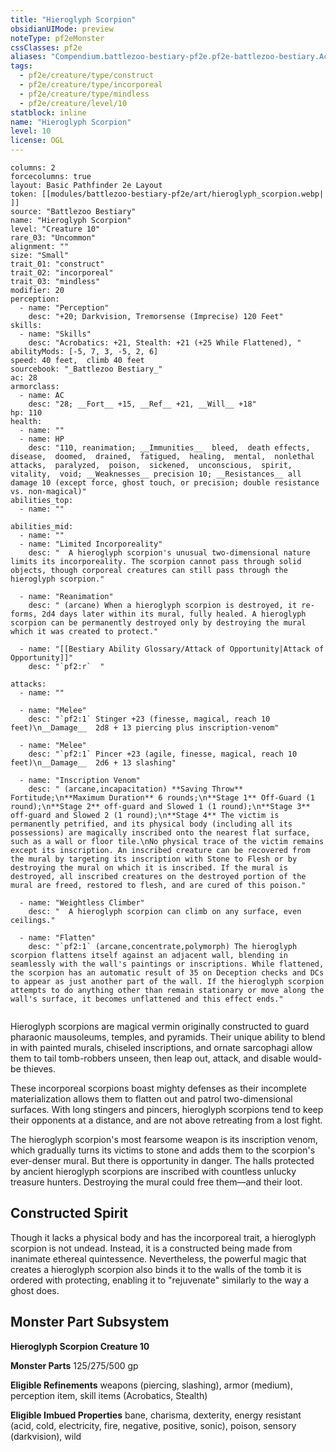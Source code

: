 ```yaml
---
title: "Hieroglyph Scorpion"
obsidianUIMode: preview
noteType: pf2eMonster
cssClasses: pf2e
aliases: "Compendium.battlezoo-bestiary-pf2e.pf2e-battlezoo-bestiary.Actor.KaNgtJ6lwMCzYIKa" 
tags:
  - pf2e/creature/type/construct
  - pf2e/creature/type/incorporeal
  - pf2e/creature/type/mindless
  - pf2e/creature/level/10
statblock: inline
name: "Hieroglyph Scorpion"
level: 10
license: OGL
---
```


```statblock
columns: 2
forcecolumns: true
layout: Basic Pathfinder 2e Layout
token: [[modules/battlezoo-bestiary-pf2e/art/hieroglyph_scorpion.webp| ]]
source: "Battlezoo Bestiary"
name: "Hieroglyph Scorpion"
level: "Creature 10"
rare_03: "Uncommon"
alignment: ""
size: "Small"
trait_01: "construct"
trait_02: "incorporeal"
trait_03: "mindless"
modifier: 20
perception:
  - name: "Perception"
    desc: "+20; Darkvision, Tremorsense (Imprecise) 120 Feet"
skills:
  - name: "Skills"
    desc: "Acrobatics: +21, Stealth: +21 (+25 While Flattened), "
abilityMods: [-5, 7, 3, -5, 2, 6]
speed: 40 feet,  climb 40 feet
sourcebook: "_Battlezoo Bestiary_"
ac: 28
armorclass:
  - name: AC
    desc: "28; __Fort__ +15, __Ref__ +21, __Will__ +18"
hp: 110
health:
  - name: ""
  - name: HP
    desc: "110, reanimation; __Immunities__  bleed,  death effects,  disease,  doomed,  drained,  fatigued,  healing,  mental,  nonlethal attacks,  paralyzed,  poison,  sickened,  unconscious,  spirit,  vitality,  void; __Weaknesses__ precision 10; __Resistances__ all damage 10 (except force, ghost touch, or precision; double resistance vs. non-magical)"
abilities_top:
  - name: ""

abilities_mid:
  - name: ""
  - name: "Limited Incorporeality"
    desc: "  A hieroglyph scorpion's unusual two-dimensional nature limits its incorporeality. The scorpion cannot pass through solid objects, though corporeal creatures can still pass through the hieroglyph scorpion."

  - name: "Reanimation"
    desc: " (arcane) When a hieroglyph scorpion is destroyed, it re-forms, 2d4 days later within its mural, fully healed. A hieroglyph scorpion can be permanently destroyed only by destroying the mural which it was created to protect."

  - name: "[[Bestiary Ability Glossary/Attack of Opportunity|Attack of Opportunity]]"
    desc: "`pf2:r`  "

attacks:
  - name: ""

  - name: "Melee"
    desc: "`pf2:1` Stinger +23 (finesse, magical, reach 10 feet)\n__Damage__  2d8 + 13 piercing plus inscription-venom"

  - name: "Melee"
    desc: "`pf2:1` Pincer +23 (agile, finesse, magical, reach 10 feet)\n__Damage__  2d6 + 13 slashing"

  - name: "Inscription Venom"
    desc: " (arcane,incapacitation) **Saving Throw** Fortitude;\n**Maximum Duration** 6 rounds;\n**Stage 1** Off-Guard (1 round);\n**Stage 2** off-guard and Slowed 1 (1 round);\n**Stage 3** off-guard and Slowed 2 (1 round);\n**Stage 4** The victim is permanently petrified, and its physical body (including all its possessions) are magically inscribed onto the nearest flat surface, such as a wall or floor tile.\nNo physical trace of the victim remains except its inscription. An inscribed creature can be recovered from the mural by targeting its inscription with Stone to Flesh or by destroying the mural on which it is inscribed. If the mural is destroyed, all inscribed creatures on the destroyed portion of the mural are freed, restored to flesh, and are cured of this poison."

  - name: "Weightless Climber"
    desc: "  A hieroglyph scorpion can climb on any surface, even ceilings."

  - name: "Flatten"
    desc: "`pf2:1` (arcane,concentrate,polymorph) The hieroglyph scorpion flattens itself against an adjacent wall, blending in seamlessly with the wall's paintings or inscriptions. While flattened, the scorpion has an automatic result of 35 on Deception checks and DCs to appear as just another part of the wall. If the hieroglyph scorpion attempts to do anything other than remain stationary or move along the wall's surface, it becomes unflattened and this effect ends."
 
```



Hieroglyph scorpions are magical vermin originally constructed to guard pharaonic mausoleums, temples, and pyramids. Their unique ability to blend in with painted murals, chiseled inscriptions, and ornate sarcophagi allow them to tail tomb-robbers unseen, then leap out, attack, and disable would-be thieves.

These incorporeal scorpions boast mighty defenses as their incomplete materialization allows them to flatten out and patrol two-dimensional surfaces. With long stingers and pincers, hieroglyph scorpions tend to keep their opponents at a distance, and are not above retreating from a lost fight.

The hieroglyph scorpion's most fearsome weapon is its inscription venom, which gradually turns its victims to stone and adds them to the scorpion's ever-denser mural. But there is opportunity in danger. The halls protected by ancient hieroglyph scorpions are inscribed with countless unlucky treasure hunters. Destroying the mural could free them—and their loot.

## Constructed Spirit

Though it lacks a physical body and has the incorporeal trait, a hieroglyph scorpion is not undead. Instead, it is a constructed being made from inanimate ethereal quintessence. Nevertheless, the powerful magic that creates a hieroglyph scorpion also binds it to the walls of the tomb it is ordered with protecting, enabling it to "rejuvenate" similarly to the way a ghost does.

## Monster Part Subsystem

**Hieroglyph Scorpion Creature 10**

**Monster Parts** 125/275/500 gp

**Eligible Refinements** weapons (piercing, slashing), armor (medium), perception item, skill items (Acrobatics, Stealth)

**Eligible Imbued Properties** bane, charisma, dexterity, energy resistant (acid, cold, electricity, fire, negative, positive, sonic), poison, sensory (darkvision), wild
